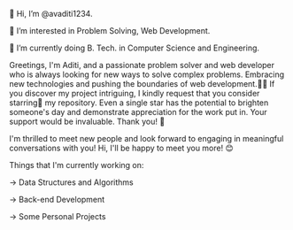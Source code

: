 👋 Hi, I’m @avaditi1234.

👀 I’m interested in Problem Solving, Web Development.

🌱 I’m currently doing B. Tech. in Computer Science and Engineering.

Greetings, I'm Aditi, and a passionate problem solver and web developer who is always looking for new ways to solve complex problems.
Embracing new technologies and pushing the boundaries of web development.🚀💡
If you discover my project intriguing, I kindly request that you consider starring🌟 my repository. 
Even a single star has the potential to brighten someone's day and demonstrate appreciation for the work put in.
Your support would be invaluable. Thank you! 🙏

I'm thrilled to meet new people and look forward to engaging in meaningful conversations with you!
Hi, I'll be happy to meet you more! 😊

Things that I'm currently working on:

-> Data Structures and Algorithms

-> Back-end Development 

-> Some Personal Projects
